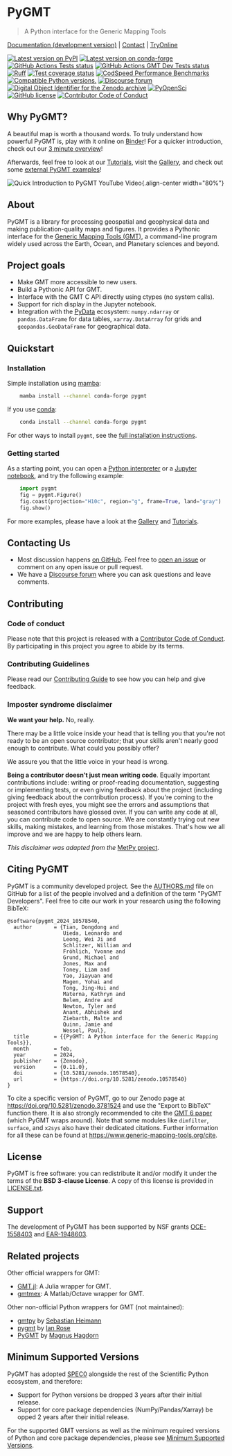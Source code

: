 # PyGMT

> A Python interface for the Generic Mapping Tools

[Documentation (development version)](https://www.pygmt.org/dev) | [Contact](https://forum.generic-mapping-tools.org) | [TryOnline](https://github.com/GenericMappingTools/try-gmt)

[![Latest version on PyPI](http://img.shields.io/pypi/v/pygmt.svg?style=flat-square)](https://pypi.python.org/pypi/pygmt)
[![Latest version on conda-forge](https://img.shields.io/conda/v/conda-forge/pygmt?style=flat-square)](https://anaconda.org/conda-forge/pygmt)
[![GitHub Actions Tests status](https://github.com/GenericMappingTools/pygmt/workflows/Tests/badge.svg)](https://github.com/GenericMappingTools/pygmt/actions/workflows/ci_tests.yaml)
[![GitHub Actions GMT Dev Tests status](https://github.com/GenericMappingTools/pygmt/workflows/GMT%20Dev%20Tests/badge.svg)](https://github.com/GenericMappingTools/pygmt/actions/workflows/ci_tests_dev.yaml)
[![Ruff](https://img.shields.io/endpoint?url=https://raw.githubusercontent.com/astral-sh/ruff/main/assets/badge/v2.json)](https://github.com/astral-sh/ruff)
[![Test coverage status](https://codecov.io/gh/GenericMappingTools/pygmt/branch/main/graph/badge.svg?token=78Fu4EWstx)](https://app.codecov.io/gh/GenericMappingTools/pygmt)
[![CodSpeed Performance Benchmarks](https://img.shields.io/endpoint?url=https://codspeed.io/badge.json)](https://codspeed.io/GenericMappingTools/pygmt)
[![Compatible Python versions.](https://img.shields.io/pypi/pyversions/pygmt.svg?style=flat-square)](https://pypi.python.org/pypi/pygmt)
[![Discourse forum](https://img.shields.io/discourse/status?label=forum&server=https%3A%2F%2Fforum.generic-mapping-tools.org%2F&style=flat-square)](https://forum.generic-mapping-tools.org)
[![Digital Object Identifier for the Zenodo archive](https://zenodo.org/badge/DOI/10.5281/3781524.svg)](https://doi.org/10.5281/zenodo.3781524)
[![PyOpenSci](https://tinyurl.com/y22nb8up)](https://github.com/pyOpenSci/software-review/issues/43)
[![GitHub license](https://img.shields.io/github/license/GenericMappingTools/pygmt?style=flat-square)](https://github.com/GenericMappingTools/pygmt/blob/main/LICENSE.txt)
[![Contributor Code of Conduct](https://img.shields.io/badge/Contributor%20Covenant-v2.1%20adopted-ff69b4.svg)](CODE_OF_CONDUCT.md)

## Why PyGMT?

A beautiful map is worth a thousand words. To truly understand how powerful PyGMT is, play with it online on
[Binder](https://github.com/GenericMappingTools/try-gmt)! For a quicker introduction, check out our
[3 minute overview](https://youtu.be/4iPnITXrxVU)!

Afterwards, feel free to look at our [Tutorials](https://www.pygmt.org/latest/tutorials), visit the
[Gallery](https://www.pygmt.org/latest/gallery), and check out some
[external PyGMT examples](https://www.pygmt.org/latest/external_resources.html)!

![Quick Introduction to PyGMT YouTube Video](_static/scipy2022-youtube-thumbnail.jpg){.align-center width="80%"}


## About

PyGMT is a library for processing geospatial and geophysical data and making publication-quality
maps and figures. It provides a Pythonic interface for the
[Generic Mapping Tools (GMT)](https://github.com/GenericMappingTools/gmt), a command-line program 
widely used across the Earth, Ocean, and Planetary sciences and beyond.

## Project goals

-   Make GMT more accessible to new users.
-   Build a Pythonic API for GMT.
-   Interface with the GMT C API directly using ctypes (no system calls).
-   Support for rich display in the Jupyter notebook.
-   Integration with the [PyData](https://pydata.org/) ecosystem: `numpy.ndarray` or `pandas.DataFrame` for
    data tables, `xarray.DataArray` for grids and `geopandas.GeoDataFrame` for geographical data.

## Quickstart

### Installation

Simple installation using [mamba](https://mamba.readthedocs.org/):

```bash
    mamba install --channel conda-forge pygmt
```

If you use [conda](https://docs.conda.io/projects/conda/en/latest/user-guide/index.html):

```bash
    conda install --channel conda-forge pygmt
```

For other ways to install `pygmt`, see the [full installation instructions](https://www.pygmt.org/latest/install.html).

### Getting started

As a starting point, you can open a [Python interpreter](https://docs.python.org/3/tutorial/interpreter.html)
or a [Jupyter notebook](https://docs.jupyter.org/en/latest/running.html), and try the following example:

``` python
    import pygmt
    fig = pygmt.Figure()
    fig.coast(projection="H10c", region="g", frame=True, land="gray")
    fig.show()
``` 

For more examples, please have a look at the [Gallery](https://www.pygmt.org/latest/gallery/index.html) and
[Tutorials](https://www.pygmt.org/latest/tutorials/index.html).

## Contacting Us

-   Most discussion happens [on GitHub](https://github.com/GenericMappingTools/pygmt).
    Feel free to [open an issue](https://github.com/GenericMappingTools/pygmt/issues/new) or
    comment on any open issue or pull request.
-   We have a [Discourse forum](https://forum.generic-mapping-tools.org/c/questions/pygmt-q-a)
    where you can ask questions and leave comments.

## Contributing

### Code of conduct

Please note that this project is released with a
[Contributor Code of Conduct](https://github.com/GenericMappingTools/.github/blob/main/CODE_OF_CONDUCT.md).
By participating in this project you agree to abide by its terms.

### Contributing Guidelines

Please read our [Contributing Guide](https://github.com/GenericMappingTools/pygmt/blob/main/CONTRIBUTING.md)
to see how you can help and give feedback.

### Imposter syndrome disclaimer

**We want your help.** No, really.

There may be a little voice inside your head that is telling you that you're not ready to be an open source
contributor; that your skills aren't nearly good enough to contribute. What could you possibly offer?

We assure you that the little voice in your head is wrong.

**Being a contributor doesn't just mean writing code**. Equally important contributions
include: writing or proof-reading documentation, suggesting or implementing tests, or
even giving feedback about the project (including giving feedback about the contribution
process). If you're coming to the project with fresh eyes, you might see the errors and
assumptions that seasoned contributors have glossed over. If you can write any code
at all, you can contribute code to open source. We are constantly trying out new skills,
making mistakes, and learning from those mistakes. That's how we all improve and we are
happy to help others learn.

*This disclaimer was adapted from the* [MetPy project](https://github.com/Unidata/MetPy).

## Citing PyGMT

PyGMT is a community developed project. See the
[AUTHORS.md](https://github.com/GenericMappingTools/pygmt/blob/main/AUTHORS.md)
file on GitHub for a list of the people involved and a definition of the term
"PyGMT Developers". Feel free to cite our work in your research using the following BibTeX:

``` 
@software{pygmt_2024_10578540,
  author       = {Tian, Dongdong and
                  Uieda, Leonardo and
                  Leong, Wei Ji and
                  Schlitzer, William and
                  Fröhlich, Yvonne and
                  Grund, Michael and
                  Jones, Max and
                  Toney, Liam and
                  Yao, Jiayuan and
                  Magen, Yohai and
                  Tong, Jing-Hui and
                  Materna, Kathryn and
                  Belem, Andre and
                  Newton, Tyler and
                  Anant, Abhishek and
                  Ziebarth, Malte and
                  Quinn, Jamie and
                  Wessel, Paul},
  title        = {{PyGMT: A Python interface for the Generic Mapping Tools}},
  month        = feb,
  year         = 2024,
  publisher    = {Zenodo},
  version      = {0.11.0},
  doi          = {10.5281/zenodo.10578540},
  url          = {https://doi.org/10.5281/zenodo.10578540}
}
```

To cite a specific version of PyGMT, go to our Zenodo page at
<https://doi.org/10.5281/zenodo.3781524> and use the "Export to BibTeX" function there.
It is also strongly recommended to cite the
[GMT 6 paper](https://doi.org/10.1029/2019GC008515) (which PyGMT wraps around). Note that
some modules like `dimfilter`, `surface`, and `x2sys` also have their dedicated citations.
Further information for all these can be found at <https://www.generic-mapping-tools.org/cite>.

## License

PyGMT is free software: you can redistribute it and/or modify it under the terms
of the **BSD 3-clause License**. A copy of this license is provided in
[LICENSE.txt](https://github.com/GenericMappingTools/pygmt/blob/main/LICENSE.txt).

## Support

The development of PyGMT has been supported by NSF grants
[OCE-1558403](https://www.nsf.gov/awardsearch/showAward?AWD_ID=1558403) and
[EAR-1948603](https://www.nsf.gov/awardsearch/showAward?AWD_ID=1948602).

## Related projects

Other official wrappers for GMT:

-   [GMT.jl](https://github.com/GenericMappingTools/GMT.jl): A Julia wrapper for GMT.
-   [gmtmex](https://github.com/GenericMappingTools/gmtmex): A Matlab/Octave wrapper for GMT.

Other non-official Python wrappers for GMT (not maintained):

-   [gmtpy](https://github.com/emolch/gmtpy) by [Sebastian Heimann](https://github.com/emolch)
-   [pygmt](https://github.com/ian-r-rose/pygmt) by [Ian Rose](https://github.com/ian-r-rose)
-   [PyGMT](https://github.com/glimmer-cism/PyGMT) by [Magnus Hagdorn](https://github.com/mhagdorn)

## Minimum Supported Versions

PyGMT has adopted [SPEC0](https://scientific-python.org/specs/spec-0000/) alongside the rest of
the Scientific Python ecosystem, and therefore:

-   Support for Python versions be dropped 3 years after their initial release.
-   Support for core package dependencies (NumPy/Pandas/Xarray) be opped 2 years after their initial release.

For the supported GMT versions as well as the minimum required versions of Python and core package
dependencies, please see [Minimum Supported Versions](https://www.pygmt.org/dev/minversions.html).